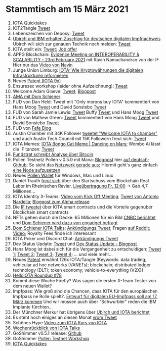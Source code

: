 # Stammtisch am 15 März 2021

1. [IOTA Quicktakes](https://www.youtube.com/watch?v=-Dzno4JXLFE)
3. IOT2Tangle [Tweet](https://twitter.com/iot2tangle/status/1369243788955312132?s=19)
4. Lebenszeichen von Deposy: [Tweet](https://twitter.com/deposyproject/status/1369292341354315790?s=20)
5. [Ubirch und IBM erhalten Zuschlag für deutschen digitalen Impfnachweis](https://www.spiegel.de/netzwelt/gadgets/ubirch-und-ibm-erhalten-zuschlag-fuer-deutschen-digitalen-impfnachweis-a-9Enf26439b-8fd8-4118-9221-eb8844946c69-amp?__twitter_impression=true) Ubirch will sich zur genauen Technik noch melden: [Tweet](https://twitter.com/Ubirch_Trust/status/1369357813881991173?s=20)
6. IOTA stellt ein: [Tweet](https://twitter.com/iota/status/1369302653772136455?s=20); [Job offer](https://iota.bamboohr.com/jobs/view.php?id=123&source=bamboohr)
7. APPG Blockchain: [Evidence Meeting on INTEROPERABILITY & SCALABILITY - 23rd February 2021](https://www.youtube.com/watch?v=Z9WH0d3LYHU&t=1s) mit Ravin Namachandran von der IF Hier nur das [Video von Navin](https://www.youtube.com/watch?v=Z9WH0d3LYHU)
8. Junge Union Limburg: [IOTA: Wie Kryptowährungen die digitalen Infrastrukturen reformieren](https://www.youtube.com/watch?v=oTkrpTbx3n8)
9. Neues [Patent (IOTA 9x)](https://twitter.com/_iotaarchive/status/1369561914754404354?s=20)
10. Ensuresec workshop (leider ohne Aufzeichnung): [Tweet](https://twitter.com/iota/status/1369583209693011968?s=20)
11. Welcome Adam Glaeve: [Tweet](https://twitter.com/iota/status/1369631194950864901); [Blogpost](https://blog.iota.org/welcome-adam-gleave-to-the-iota-foundation/)
12. [AMA mit Dom Schiener](https://youtu.be/DScBEKCFhNc)
13. FUD von Dan Held: Tweet mit "Only morons buy IOTA" kommentiert von Hans Moog [Tweet](https://twitter.com/hus_qy/status/1369254356801978370?s=20) und David Sonstebo [Tweet](https://twitter.com/DavidSonstebo/status/1369229700095213568?s=20)
14. FUD von Sarah Jamie Lewis: [Tweet](https://twitter.com/SarahJamieLewis/status/1369405476992122888?s=20) Buffy [Tweet](https://twitter.com/facemrook/status/1369481379004768257?s=20) und Hans Moog [Tweet](https://twitter.com/hus_qy/status/1369665286874468353?s=20)
15. FUD von Mathew Green: [Tweet](https://twitter.com/matthew_d_green/status/1369662657175953412?s=20) kommentiert von Hans Moog [Tweet](https://twitter.com/hus_qy/status/1369693041649459207?s=20) und David Sonstebo [Tweet](https://twitter.com/DavidSonstebo/status/1369709829703544836?s=20)
16. FUD von [Fefe Blog](https://blog.fefe.de/?ts=9eb7d2e4) 
17. Austin Chamber mit 34K Follower [tweetet "Welcome IOTA to chamber"](https://twitter.com/AustinChamber/status/1368977314684542976?s=20) und auch Austin Tech Council mit 15K Followern freut sich: [Tweet](https://twitter.com/ATCouncil/status/1369701896596885507?s=20)
18. IOTA Memes: [IOTA Bongo Cat Meme | Dancing on Mars](https://www.youtube.com/watch?v=T26GC2cjzFI); Wombo Ai lässt die IF tanzen: [Tweet](https://twitter.com/Vrom14286662/status/1369885528426962946?s=20)
19. [Fundstrat schreibt Analyse über Bitcoin](https://fsinsight.com/2020/09/15/bitcoin-guide-part-1-bitcoin-investing-is-bitcoin/)
20. Pollen Testnetz Pollen v.0.5.0 mit Mana: [Blogpost](https://blog.iota.org/pollen-testnet-v0-5-0-starting-our-journey-with-mana/) hier [auf deutsch](https://iota-kurs.de/pollen-testnet-v-0-5-0-die-reise-mit-mana/); [Github](https://github.com/iotaledger/goshimmer/releases); So sieht das [Netzwerk gerade aus](http://ressims.iota.cafe:28080/autopeering); Hiermit geht's ganz einfach [eine Node aufzusetzen](https://github.com/demichele/install-goshimmer)
21. Neues [Pollen Wallet](https://github.com/iotaledger/pollen-wallet/releases) für Windows, Mac und Linux
22. Daniel Trauth [freut sich](https://twitter.com/DanielTrauth/status/1369987357844324359?s=20) über den Startschuss vom Blockchain Real Labor im Rheinischen Revier. [Liveübertragung Fr. 12:00](https://www.youtube.com/watch?v=5NGyVjvR7QU) -> Gab 4,7 Millionen...
23. IOTA Identity X-Teams: [Video vom Kick Off Meeting](https://www.youtube.com/watch?v=eWNiwmtPyuw); [Tweet von Antonio Nardella](https://twitter.com/antonionardella/status/1369959091423039497?s=20); [Blogpost zum Alpha release](https://blog.iota.org/releasing-iota-identity-alpha-a-standard-framework-for-digital-identity-cebabd108b4f/)
24. Die [IF tweetet](https://twitter.com/iota/status/1369971237670240257?s=20) über IOTA smart contracts und die Vorteile gegenüber Blockchain smart contracts
25. NFTs gehen durch die Decke: 65 Millionen für ein Bild [CNBC berichtet](https://www.cnbc.com/2021/03/11/most-expensive-nft-ever-sold-auctions-for-over-60-million.html) und [Dom Schiener wird dazu von engadget befragt](https://www.engadget.com/nft-explainer-digital-art-collectibles-blockchain-environment-business-investment-cryptocurrency-153023551.html?guccounter=1&guce_referrer=aHR0cHM6Ly90LmNvLw&guce_referrer_sig=AQAAAL2WThsms8vlgpVjKnubWKylachSFlCaNbOQIGRk1vGdoRXliyRDlNbXA_g0kJkvmVQlQnzWp4QecvQUjKi4faijkSoztoP0JYN64uB5b9oxhU_aWI6wEsNrIH4MgYckX1eYa4GkPpra_5rlH6EpI9IXl_vOLoJfTB1cjUkWyzQF)
26. [Dom Schiener IOTA Talks](https://www.youtube.com/watch?v=51pNStr9QuY): [Ankündigungs Tweet](https://twitter.com/iota/status/1370043173687414784); Fragen [auf Reddit](https://www.reddit.com/r/Iota/comments/m2m6v6/iota_talks_with_dominik_schiener_12032021/); [Video](https://www.youtube.com/watch?v=51pNStr9QuY); Royalty Fees finde ich interessant
27. IOTA Poker und Discord Chat: [Ankündigungs Tweet](https://twitter.com/iotashop/status/1370277425205116930?s=20)
28. Dev Status Update: [Tweet](https://twitter.com/iota/status/1370072185830789123?s=20) und [Dev Status Update - Blogpost](https://blog.iota.org/dev-status-update-march-2021/)
29. Hans Moog ist dabei sich für die Vergangenheit zu entschuldigen: [Tweet 1](https://twitter.com/hus_qy/status/1369949540007165953?s=20); [Tweet 2](https://twitter.com/hus_qy/status/1370067096600731649?s=20); [Tweet 3](https://twitter.com/hus_qy/status/1369952169168953344?s=20); [Tweet 4](https://twitter.com/hus_qy/status/1369693041649459207?s=20); ... und viele mehr...
30. Neues [Patent](https://www.mdpi.com/2079-9292/10/6/654) erwähnt 126x IOTA/Tangle (Keywords: data trading; vehicular ad hoc networks (VANETs); blockchain; distributed ledger
technology (DLT); token economy; vehicle-to-everything (V2X))
31. [HelloIOTA Roundup #78](https://www.youtube.com/watch?v=YBBDU4KQ2FA)
32. Kommt diese Woche Firefly? Was sagen die ersten X-Team Tester von dem neuen Wallet?
33. Impfpass: Wie groß sind die Chancen, dass IOTA für den europäischen Impfpass ne Rolle spielt?. [Entwurf für digitalen EU-Impfpass soll am 17. März kommen](https://www.derstandard.at/story/2000124552550/entwurf-fuer-digitalen-eu-impfpass-soll-noch-im-maerz-kommen) Und wir müssen auch über "Schwurbler" reden die IBM Implante fürchten...
34. Der Münchner Merkur hat übrigens über [Ubirch und IOTA berichtet](https://www.merkur.de/lokales/wolfratshausen/muensing-ort29101/muensing-hans-peter-huber-hat-jota-mit-entwickelt-90241258.html)
35. Es steht noch einiges an diesen Monat [vrom Tweet](https://twitter.com/Vrom14286662/status/1366115274215329805?s=20)
36. Schönes Hype [Video zum IOTA Kurs von IOTA](https://www.youtube.com/watch?v=AV61O-vQm0Y)
37. [Wochenrückblick von IOTA Talks](https://www.iota-talk.com/index.php?article-amp/79-wochenr%C3%BCckblick-vom-7-bis-13-m%C3%A4rz-2021/&article%2F79-wochenr%C3%BCckblick-vom-7-bis-13-m%C3%A4rz-2021%2F=&__twitter_impression=true)
38. GoShimmer v0.5.1 release: [Github](https://user-images.githubusercontent.com/45822157/111156548-28247a80-8596-11eb-8ebf-b5ed36f976e8.png)
39. GoShimmer [Pollen Testnet Workshop](https://www.youtube.com/watch?v=b2T1mENSwBU9)
40. [IOTA Quicktakes](https://www.youtube.com/watch?v=Lv3PQaFU3i8)
